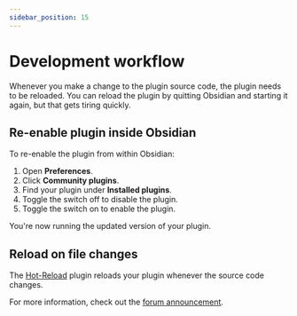 ```yaml
---
sidebar_position: 15
---
```


# Development workflow

Whenever you make a change to the plugin source code, the plugin needs to be reloaded. You can reload the plugin by quitting Obsidian and starting it again, but that gets tiring quickly.

## Re-enable plugin inside Obsidian

To re-enable the plugin from within Obsidian:

1. Open **Preferences**.
1. Click **Community plugins**.
1. Find your plugin under **Installed plugins**.
1. Toggle the switch off to disable the plugin.
1. Toggle the switch on to enable the plugin.

You're now running the updated version of your plugin.

## Reload on file changes

The [Hot-Reload](https://github.com/pjeby/hot-reload) plugin reloads your plugin whenever the source code changes.

For more information, check out the [forum announcement](https://forum.obsidian.md/t/plugin-release-for-developers-hot-reload-the-plugin-s-youre-developing/12185).
